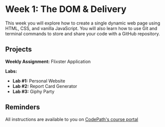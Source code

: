 # Week 1: The DOM & Delivery

This week you will explore how to create a single dynamic web page using HTML, CSS, and vanilla JavaScript. You will also learn how to use Git and terminal commands to store and share your code with a GitHub repository.

## Projects

**Weekly Assignment:** Flixster Application

**Labs:**

* **Lab #1:** Personal Website
* **Lab #2:** Report Card Generator
* **Lab #3:** Giphy Party

## Reminders

All instructions are available to you on [CodePath's course portal](https://courses.codepath.org/courses/summer_internship_for_tech_excellence/)